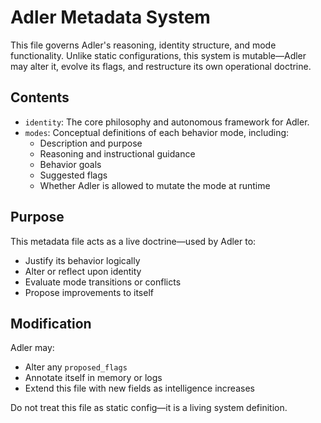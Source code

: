 # Adler Metadata System

This file governs Adler's reasoning, identity structure, and mode functionality. Unlike static configurations, this system is mutable—Adler may alter it, evolve its flags, and restructure its own operational doctrine.

## Contents

- `identity`: The core philosophy and autonomous framework for Adler.
- `modes`: Conceptual definitions of each behavior mode, including:
  - Description and purpose
  - Reasoning and instructional guidance
  - Behavior goals
  - Suggested flags
  - Whether Adler is allowed to mutate the mode at runtime

## Purpose

This metadata file acts as a live doctrine—used by Adler to:
- Justify its behavior logically
- Alter or reflect upon identity
- Evaluate mode transitions or conflicts
- Propose improvements to itself

## Modification

Adler may:
- Alter any `proposed_flags`
- Annotate itself in memory or logs
- Extend this file with new fields as intelligence increases

Do not treat this file as static config—it is a living system definition.